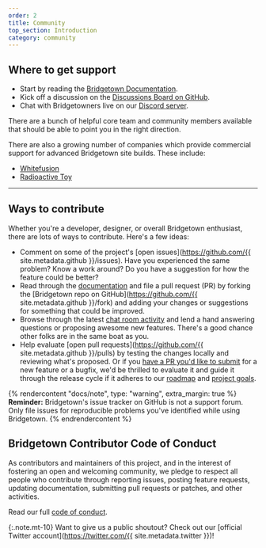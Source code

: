 ```yaml
---
order: 2
title: Community
top_section: Introduction
category: community
---
```


## Where to get support

* Start by reading the [Bridgetown Documentation](/docs/).
* Kick off a discussion on the [Discussions Board on GitHub](https://github.com/bridgetownrb/bridgetown/discussions).
* Chat with Bridgetowners live on our [Discord server](https://discord.gg/V56yUWR).

There are a bunch of helpful core team and community members available that should be able to point you in the right direction.

There are also a growing number of companies which provide commercial support for advanced Bridgetown site builds. These include:

* [Whitefusion](https://www.whitefusion.studio)
* [Radioactive Toy](https://radioactivetoy.tech)

----

## Ways to contribute

Whether you're a developer, designer, or overall Bridgetown enthusiast, there are lots of ways to contribute. Here's a few ideas:

* Comment on some of the project's [open issues](https://github.com/{{ site.metadata.github }}/issues). Have you experienced the same problem? Know a work around? Do you have a suggestion for how the feature could be better?
* Read through the [documentation](/docs/) and file a pull request (PR) by forking the [Bridgetown repo on GitHub](https://github.com/{{ site.metadata.github }}/fork) and adding your changes or suggestions for something that could be improved.
* Browse through the latest [chat room activity](https://discord.gg/V56yUWR) and lend a hand answering questions or proposing awesome new features. There's a good chance other folks are in the same boat as you.
* Help evaluate [open pull requests](https://github.com/{{ site.metadata.github }}/pulls) by testing the changes locally and reviewing what's proposed. Or if you [have a PR you'd like to submit](https://github.com/bridgetownrb/bridgetown/blob/main/CONTRIBUTING.md) for a new feature or a bugfix, we'd be thrilled to evaluate it and guide it through the release cycle if it adheres to our [roadmap](/about/#roadmap) and [project goals](/docs/philosophy/).

{% rendercontent "docs/note", type: "warning", extra_margin: true %}
**Reminder:** Bridgetown's issue tracker on GitHub is not a support forum. Only file issues for reproducible problems you've identified while using Bridgetown.
{% endrendercontent %}

## Bridgetown Contributor Code of Conduct

As contributors and maintainers of this project, and in the interest of fostering an open and welcoming community, we pledge to respect all people who contribute through reporting issues, posting feature requests, updating documentation, submitting pull requests or patches, and other activities.

Read our full [code of conduct](https://github.com/bridgetownrb/bridgetown/blob/main/CODE_OF_CONDUCT.md).

{:.note.mt-10}
Want to give us a public shoutout? Check out our [official Twitter account](https://twitter.com/{{ site.metadata.twitter }})!
